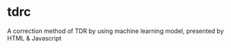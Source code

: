 # tdrc
A correction method of TDR by using machine learning model, presented by HTML &amp; Javascript
